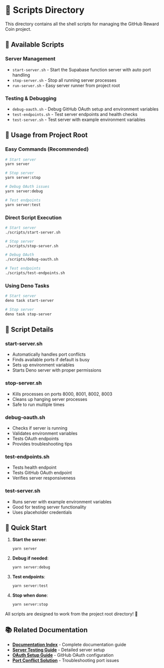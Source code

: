 # 📁 Scripts Directory

This directory contains all the shell scripts for managing the GitHub Reward Coin project.

## 🚀 **Available Scripts**

### **Server Management**

- `start-server.sh` - Start the Supabase function server with auto port handling
- `stop-server.sh` - Stop all running server processes
- `run-server.sh` - Easy server runner from project root

### **Testing & Debugging**

- `debug-oauth.sh` - Debug GitHub OAuth setup and environment variables
- `test-endpoints.sh` - Test server endpoints and health checks
- `test-server.sh` - Test server with example environment variables

## 🎯 **Usage from Project Root**

### **Easy Commands (Recommended)**

```bash
# Start server
yarn server

# Stop server
yarn server:stop

# Debug OAuth issues
yarn server:debug

# Test endpoints
yarn server:test
```

### **Direct Script Execution**

```bash
# Start server
./scripts/start-server.sh

# Stop server
./scripts/stop-server.sh

# Debug OAuth
./scripts/debug-oauth.sh

# Test endpoints
./scripts/test-endpoints.sh
```

### **Using Deno Tasks**

```bash
# Start server
deno task start-server

# Stop server
deno task stop-server
```

## 🔧 **Script Details**

### **start-server.sh**

- Automatically handles port conflicts
- Finds available ports if default is busy
- Sets up environment variables
- Starts Deno server with proper permissions

### **stop-server.sh**

- Kills processes on ports 8000, 8001, 8002, 8003
- Cleans up hanging server processes
- Safe to run multiple times

### **debug-oauth.sh**

- Checks if server is running
- Validates environment variables
- Tests OAuth endpoints
- Provides troubleshooting tips

### **test-endpoints.sh**

- Tests health endpoint
- Tests GitHub OAuth endpoint
- Verifies server responsiveness

### **test-server.sh**

- Runs server with example environment variables
- Good for testing server functionality
- Uses placeholder credentials

## 🎉 **Quick Start**

1. **Start the server**:

   ```bash
   yarn server
   ```

2. **Debug if needed**:

   ```bash
   yarn server:debug
   ```

3. **Test endpoints**:

   ```bash
   yarn server:test
   ```

4. **Stop when done**:
   ```bash
   yarn server:stop
   ```

All scripts are designed to work from the project root directory! 🚀

## 📚 **Related Documentation**

- **[Documentation Index](../documentation/README.md)** - Complete documentation guide
- **[Server Testing Guide](../documentation/README-SERVER-TESTING.md)** - Detailed server setup
- **[OAuth Setup Guide](../documentation/OAUTH-SETUP-GUIDE.md)** - GitHub OAuth configuration
- **[Port Conflict Solution](../documentation/PORT-CONFLICT-SOLUTION.md)** - Troubleshooting port issues
